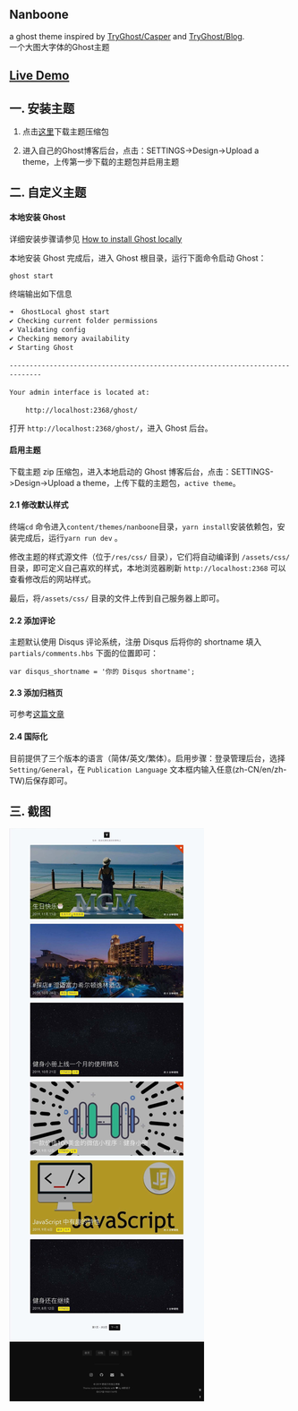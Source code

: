 ## Nanboone
a ghost theme inspired by [TryGhost/Casper](https://github.com/TryGhost/Casper) and [TryGhost/Blog](https://github.com/TryGhost/Blog).          
一个大图大字体的Ghost主题

## [Live Demo ](https://yehuzi.github.io/demo/nanboone/)



## 一. 安装主题

1. 点击[这里](https://github.com/yehuzi/ghost-theme-nanboone/releases)下载主题压缩包

2. 进入自己的Ghost博客后台，点击：SETTINGS->Design->Upload a theme，上传第一步下载的主题包并启用主题

  



## 二. 自定义主题  

#### 本地安装 Ghost

详细安装步骤请参见 [How to install Ghost locally](https://ghost.org/docs/setup/)

本地安装 Ghost 完成后，进入 Ghost 根目录，运行下面命令启动 Ghost：

```
ghost start
```

终端输出如下信息

```
➜  GhostLocal ghost start
✔ Checking current folder permissions
✔ Validating config
✔ Checking memory availability
✔ Starting Ghost

------------------------------------------------------------------------------

Your admin interface is located at: 

    http://localhost:2368/ghost/
```

打开 `http://localhost:2368/ghost/`，进入 Ghost 后台。

#### 启用主题

下载主题 zip 压缩包，进入本地启动的 Ghost 博客后台，点击：SETTINGS->Design->Upload a theme，上传下载的主题包，`active theme`。

#### 2.1 修改默认样式  

终端`cd` 命令进入`content/themes/nanboone`目录，`yarn install`安装依赖包，安装完成后，运行`yarn run dev` 。

修改主题的样式源文件（位于`/res/css/` 目录），它们将自动编译到 `/assets/css/`目录，即可定义自己喜欢的样式，本地浏览器刷新 `http://localhost:2368` 可以查看修改后的网站样式。   

最后，将`/assets/css/` 目录的文件上传到自己服务器上即可。

#### 2.2 添加评论   

主题默认使用 Disqus 评论系统，注册 Disqus 后将你的 shortname 填入 `partials/comments.hbs` 下面的位置即可：

```
var disqus_shortname = '你的 Disqus shortname';
```

#### 2.3 添加归档页

可参考[这篇文章](https://yehuzi.com/gei-ghostbo-ke-tian-jia-tagsgui-dang-ye/)

#### 2.4 国际化    

目前提供了三个版本的语言（简体/英文/繁体）。启用步骤：登录管理后台，选择 `Setting/General`，在 `Publication Language` 文本框内输入任意(zh-CN/en/zh-TW)后保存即可。     


## 三. 截图 
  
![](/nanbooness.42f27df9.jpg)    
